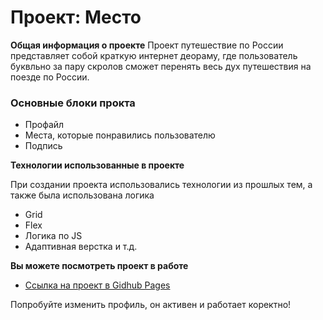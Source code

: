 # Проект: Место

**Общая информация о проекте**
Проект путешествие по России представляет собой краткую интернет деораму,
где пользователь буквльно за пару скролов сможет перенять весь дух 
путешествия на поезде по России.

### Основные блоки прокта
* Профайл
* Места, которые понравились пользователю
* Подпись

**Технологии использованные в проекте**

При создании проекта использовались технологии из прошлых тем,
а также была использована логика
* Grid
* Flex
* Логика по JS
* Адаптивная верстка 
и т.д.

**Вы можете посмотреть проект в работе**

* [Ссылка на проект в Gidhub Pages](https://romanpanchishniy.github.io/russian-travel/index.html)


Попробуйте изменить профиль, он активен и работает коректно!

